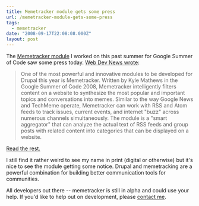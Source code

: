 ```yaml
---
title: Memetracker module gets some press
url: /memetracker-module-gets-some-press
tags:
  - memetracker
date: "2008-09-17T22:08:08.000Z"
layout: post
---
```


The [Memetracker module][0] I worked on this past summer for Google Summer of Code saw some press today. [Web Dev News wrote][1]:  


>   
> 
> One of the most powerful and innovative modules to be developed for Drupal this year is Memetracker. Written by Kyle Mathews in the Google Summer of Code 2008, Memetracker intelligently filters content on a website to synthesize the most popular and important topics and conversations into memes. Similar to the way Google News and TechMeme operate, Memetracker can work with RSS and Atom feeds to track issues, current events, and internet "buzz" across numerous channels simultaneously. The module is a "smart aggregator" that can analyze the actual text of RSS feeds and group posts with related content into categories that can be displayed on a website.  
> 
> 

  

  

[Read the rest.][1]  

  

I still find it rather weird to see my name in print (digital or otherwise) but it's nice to see the module getting some notice. Drupal and memetracking are a powerful combination for building better communication tools for communities.  

  

All developers out there -- memetracker is still in alpha and could use your help. If you'd like to help out on development, please [contact me][2].

[0]: http://drupal.org/project/memetracker
[1]: http://webdevnews.net/2008/09/memetracker-module-released-for-drupal/
[2]: /contact